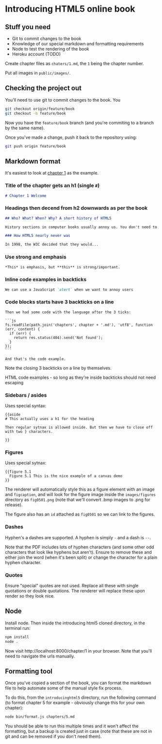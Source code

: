 # Introducing HTML5 online book

## Stuff you need

* Git to commit changes to the book
* Knowledge of our special markdown and formatting requirements
* Node to test the rendering of the book
* Heroku account (TODO)

Create chapter files as `chaters/1.md`, the `1` being the chapter number.

Put all images in `public/images/`.

## Checking the project out

You'll need to use git to commit changes to the book. You

```bash
git checkout origin/feature/book
git checkout -b feature/book
```

Now you have the `feature/book` branch (and you're commiting to a branch by the same name).

Once you've made a change, push it back to the repository using:

```bash
git push origin feature/book
```

## Markdown format

It's easiest to look at [chapter 1](https://raw.github.com/remy/introducinghtml5/feature/book/chapters/1.md) as the example.

### Title of the chapter gets an h1 (single `#`)

```markdown
# Chapter 1 Welcome
```

### Headings then decend from h2 downwards as per the book

```markdown
## Who? What? When? Why? A short history of HTML5

History sections in computer books usually annoy us. You don't need to know about ARPANET or the history of HTTP to understand how to write a new language.

### How HTML5 nearly never was

In 1998, the W3C decided that they would...
```

### Use strong and emphasis

```markdown
*This* is emphasis, but **this** is strong/important.
```

### Inline code examples in backticks

```markdown
We can use a JavaScript `alert` when we want to annoy users
```

### Code blocks starts have 3 backticks on a line


    Then we had some code with the language after the 3 ticks:

    ```js
    fs.readFile(path.join('chapters', chapter + '.md'), 'utf8', function (err, content) {
      if (err) {
        return res.status(404).send('Not found');
      }
    });
    ```

    And that's the code example.

Note the closing 3 backticks on a line by themselves.

HTML code examples - so long as they're inside backticks should not need escaping

### Sidebars / asides

Uses special syntax:

```
{{aside
# This actually uses a h1 for the heading

Then regular sytnax is allowed inside. But then we have to close off with two } characters.

}}
```

### Figures

Uses special sytnax:

```
{{figure 5.1
  Figure 5.1 This is the nice example of a canvas demo
}}
```

The renderer will automatically style this as a figure element with an image and `figcaption`, and will look for the figure image inside the `images/figures` directory as `fig0501.png` (note that we'll convert .bmp images to .png for release).

The figure also has an `id` attached as `fig0501` so we can link to the figures.

### Dashes

Hyphen's a dashes are supported. A hyphen is simply `-` and a dash is `--`.

Note that the PDF includes lots of hyphen characters (and some other odd characters that look like hyphens but aren't). Ensure to remove these and either join the word (when it's been split) or change the character for a plain hyphen character.

### Quotes

Ensure "special" quotes are not used. Replace all these with single quotations or double quotations. The renderer will replace these upon render so they look nice.


## Node

Install node. Then inside the introducing html5 cloned directory, in the terminal run:

```bash
npm install
node .
```

Now visit http://localhost:8000/chapter/1 in your browser. Note that you'll need to navigate the urls manually.


## Formatting tool

Once you've copied a section of the book, you can format the markdown file to help automate some of the manual style fix process.

To do this, from the `introducinghtml5` directory, run the following command (to format chapter 5 for example - obviously change this for your own chapter):

```bash
node bin/format.js chapters/5.md
```

You should be able to run this multiple times and it won't affect the formatting, but a backup is created just in case (note that these are not in git and can be removed if you don't need them).